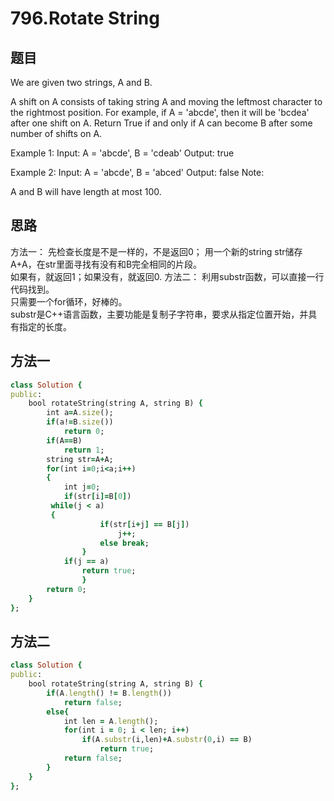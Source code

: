 # 796.Rotate String
## 题目
We are given two strings, A and B.

A shift on A consists of taking string A and moving the leftmost character to the rightmost position. For example, if A = 'abcde', then it will be 'bcdea' after one shift on A. Return True if and only if A can become B after some number of shifts on A.

Example 1:
Input: A = 'abcde', B = 'cdeab'
Output: true

Example 2:
Input: A = 'abcde', B = 'abced'
Output: false
Note:

A and B will have length at most 100.
## 思路
方法一：
先检查长度是不是一样的，不是返回0；
用一个新的string str储存A+A，在str里面寻找有没有和B完全相同的片段。  
如果有，就返回1；如果没有，就返回0.
方法二：
利用substr函数，可以直接一行代码找到。  
只需要一个for循环，好棒的。    
substr是C++语言函数，主要功能是复制子字符串，要求从指定位置开始，并具有指定的长度。  
## 方法一
```ruby
class Solution {
public:
    bool rotateString(string A, string B) {
        int a=A.size();
        if(a!=B.size())
            return 0;
        if(A==B)
            return 1;
        string str=A+A;
        for(int i=0;i<a;i++)
        {
            int j=0;
            if(str[i]=B[0])
         while(j < a)
         {  
                    if(str[i+j] == B[j])  
                        j++; 
                    else break; 
                }  
            if(j == a) 
                return true;
                }   
        return 0;
    }
};
```
## 方法二
```ruby
class Solution {  
public:  
    bool rotateString(string A, string B) {  
        if(A.length() != B.length())  
            return false;  
        else{  
            int len = A.length();  
            for(int i = 0; i < len; i++)  
                if(A.substr(i,len)+A.substr(0,i) == B)  
                    return true;  
            return false;  
        }  
    }  
};  
```
